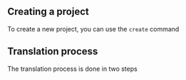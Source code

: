 ## Creating a project

To create a new project, you can use the `create` command

## Translation process

The translation process is done in two steps